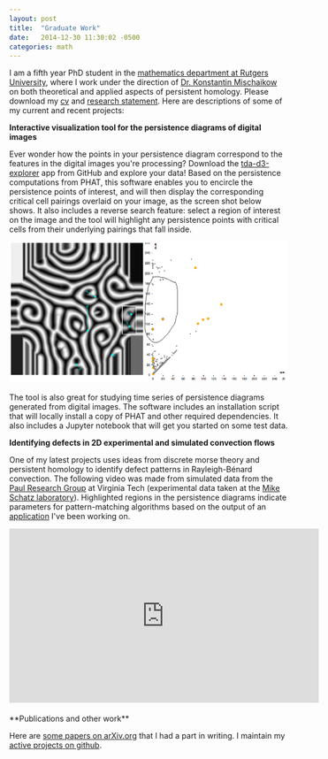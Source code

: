 ```yaml
---
layout: post
title:  "Graduate Work"
date:   2014-12-30 11:30:02 -0500
categories: math
---
```


I am a fifth year PhD student in the <a href="http://math.rutgers.edu/" target="_blank">mathematics department at Rutgers University</a>, where I work under the direction of <a href="http://math.rutgers.edu/~mischaik/" target="_blank">Dr. Konstantin Mischaikow</a> on both theoretical and applied aspects of persistent homology. Please download my [cv](cv.pdf) and [research statement](research_statement.pdf). Here are descriptions of some of my current and recent projects:

**Interactive visualization tool for the persistence diagrams of digital images**

Ever wonder how the points in your persistence diagram correspond to the features in the digital images you're processing? Download the [tda-d3-explorer](https://github.com/rachellevanger/tda-d3-explorer) app from GitHub and explore your data! Based on the persistence computations from PHAT, this software enables you to encircle the persistence points of interest, and will then display the corresponding critical cell pairings overlaid on your image, as the screen shot below shows. It also includes a reverse search feature: select a region of interest on the image and the tool will highlight any persistence points with critical cells from their underlying pairings that fall inside.

<center>
<img src="../images/tda-d3-explorer.png" />
</center>

The tool is also great for studying time series of persistence diagrams generated from digital images. The software includes an installation script that will locally install a copy of PHAT and other required dependencies. It also includes a Jupyter notebook that will get you started on some test data. 


**Identifying defects in 2D experimental and simulated convection flows**

One of my latest projects uses ideas from discrete morse theory and persistent homology to identify defect patterns in Rayleigh-Bénard convection. The following video was made from simulated data from the [Paul Research Group](http://www.me.vt.edu/mpaul/) at Virginia Tech (experimental data taken at the [Mike Schatz laboratory](http://www.schatzlab.gatech.edu/)). Highlighted regions in the persistence diagrams indicate parameters for pattern-matching algorithms based on the output of an [application](https://github.com/rachellevanger/image-tda-rayleigh-benard-convection) I've been working on.

<center>
<iframe width="560" height="315" src="https://www.youtube.com/embed/NC5NRmGlYzA" frameborder="0" allowfullscreen></iframe>
</center>

<!-- **Web tool for exploring time series of persistence diagrams generated by 2D-video**

As part of the above research project, I've developed a simple web tool using D3 that enables researchers to interact with their data more efficiently.

**Towards numerical analysis with persistence diagrams**

This is my primary theoretical result. Using the induced matchin theorem and the generalized notion of interleavings of persistence modules, it was possible to construct a local notion of errors. This gives tighter bounds for rigorous computations that utilize persistence diagrams.

**Studying vorticity fields of fully-developed turbulence**

**Studying combustion models**

**Studying granular materials** -->


<br />
**Publications and other work**

Here are <a href="http://arxiv.org/find/math/1/au:+Levanger_R/0/1/0/all/0/1">some papers on arXiv.org</a> that I had a part in writing. I maintain my [active projects on github](http://github.com/rachellevanger).

